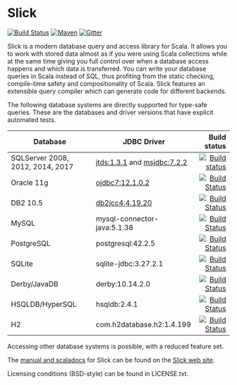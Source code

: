 Slick
=====

[![Build Status](https://travis-ci.org/slick/slick.png?branch=master)](https://travis-ci.org/slick/slick) [![Maven](https://img.shields.io/maven-central/v/com.typesafe.slick/slick_2.12.svg)](http://mvnrepository.com/artifact/com.typesafe.slick/slick_2.12) [![Gitter](https://badges.gitter.im/Join%20Chat.svg)](https://gitter.im/slick/slick?utm_source=badge&utm_medium=badge&utm_campaign=pr-badge)

Slick is a modern database query and access library for Scala. It allows you
to work with stored data almost as if you were using Scala collections while
at the same time giving you full control over when a database access happens
and which data is transferred. You can write your database queries in Scala
instead of SQL, thus profiting from the static checking, compile-time safety
and compositionality of Scala. Slick features an extensible query compiler
which can generate code for different backends.

The following database systems are directly supported for type-safe queries.
These are the databases and driver versions that have explicit automated tests.

|Database|JDBC Driver|Build status|
|--------|-----------|-----------:|
|SQLServer 2008, 2012, 2014, 2017|[jtds:1.3.1](http://sourceforge.net/projects/jtds/files/jtds/) and [msjdbc:7.2.2](https://docs.microsoft.com/en-us/sql/connect/jdbc/download-microsoft-jdbc-driver-for-sql-server?view=sql-server-2017)|[![Build status](https://ci.appveyor.com/api/projects/status/hcy6w0cp2qgw6ltt/branch/master?svg=true)](https://ci.appveyor.com/project/slick/slick)|
|Oracle 11g|[ojdbc7:12.1.0.2](http://www.oracle.com/technetwork/database/features/jdbc/index-091264.html)|[![Build Status](https://travis-ci.org/slick/slick.svg?branch=master)](https://travis-ci.org/slick/slick)|
|DB2 10.5|[db2jcc4:4.19.20](http://www-01.ibm.com/support/docview.wss?uid=swg21363866)|[![Build Status](https://travis-ci.org/slick/slick.svg?branch=master)](https://travis-ci.org/slick/slick)|
|MySQL|mysql-connector-java:5.1.38|[![Build Status](https://travis-ci.org/slick/slick.svg?branch=master)](https://travis-ci.org/slick/slick)|
|PostgreSQL|postgresql:42.2.5|[![Build Status](https://travis-ci.org/slick/slick.svg?branch=master)](https://travis-ci.org/slick/slick)|
|SQLite|sqlite-jdbc:3.27.2.1|[![Build Status](https://travis-ci.org/slick/slick.svg?branch=master)](https://travis-ci.org/slick/slick)|
|Derby/JavaDB|derby:10.14.2.0|[![Build Status](https://travis-ci.org/slick/slick.svg?branch=master)](https://travis-ci.org/slick/slick)|
|HSQLDB/HyperSQL|hsqldb:2.4.1|[![Build Status](https://travis-ci.org/slick/slick.svg?branch=master)](https://travis-ci.org/slick/slick)|
|H2|com.h2database.h2:1.4.199|[![Build Status](https://travis-ci.org/slick/slick.svg?branch=master)](https://travis-ci.org/slick/slick)|

Accessing other database systems is possible, with a reduced feature set.

The [manual and scaladocs](http://slick.lightbend.com/docs/) for Slick can be
found on the [Slick web site](http://slick.lightbend.com/).

Licensing conditions (BSD-style) can be found in LICENSE.txt.

